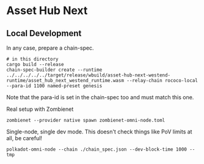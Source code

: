 # Asset Hub Next

## Local Development

In any case, prepare a chain-spec.

```
# in this directory
cargo build --release
chain-spec-builder create --runtime ../../../../../target/release/wbuild/asset-hub-next-westend-runtime/asset_hub_next_westend_runtime.wasm --relay-chain rococo-local --para-id 1100 named-preset genesis
```

Note that the para-id is set in the chain-spec too and must match this one.

Real setup with Zombienet

```
zombienet --provider native spawn zombienet-omni-node.toml
```

Single-node, single dev mode. This doesn't check things like PoV limits at all, be careful!

```
polkadot-omni-node --chain ./chain_spec.json --dev-block-time 1000 --tmp
```
